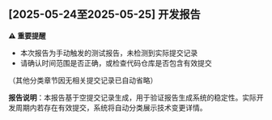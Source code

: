 ## [2025-05-24至2025-05-25] 开发报告  

**⚠️ 重要提醒**  
- 本次报告为手动触发的测试报告，未检测到实际提交记录  
- 请确认时间范围是否正确，或检查代码仓库是否包含有效提交  

（其他分类章节因无相关提交记录已自动省略）  

**报告说明**：本报告基于空提交记录生成，用于验证报告生成系统的稳定性。实际开发周期内若存在有效提交，系统将自动分类展示技术变更详情。